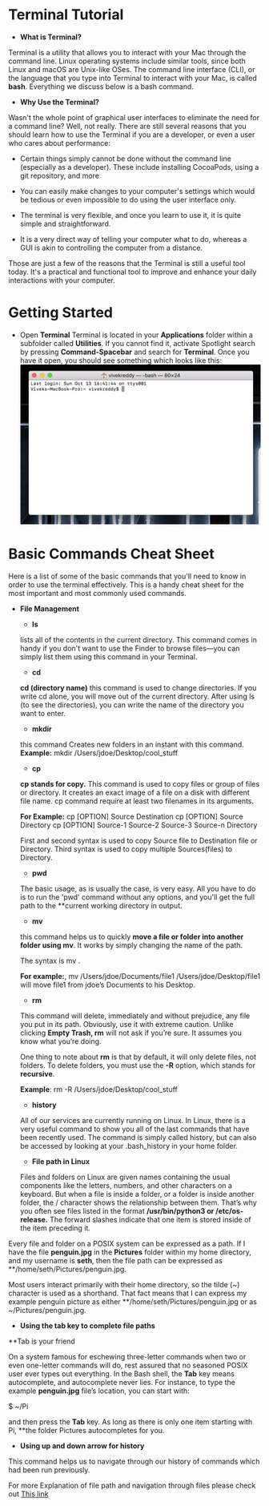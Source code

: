 # Terminal Tutorial
* **What is Terminal?**

Terminal is a utility that allows you to interact with your Mac through the command line. Linux operating systems include similar tools, since both Linux and macOS are Unix-like OSes. The command line interface (CLI), or the language that you type into Terminal to interact with your Mac, is called **bash**. Everything we discuss below is a bash command.

* **Why Use the Terminal?**

Wasn't the whole point of graphical user interfaces to eliminate the need for a command line? Well, not really. There are still several reasons that you should learn how to use the Terminal if you are a developer, or even a user who cares about performance:

* Certain things simply cannot be done without the command line (especially as a developer). These include installing CocoaPods, using a git repository, and more

* You can easily make changes to your computer's settings which would be tedious or even impossible to do using the user interface only.

* The terminal is very flexible, and once you learn to use it, it is quite simple and straightforward.

* It is a very direct way of telling your computer what to do, whereas a GUI is akin to controlling the computer from a distance.

Those are just a few of the reasons that the Terminal is still a useful tool today. It's a practical and functional tool to improve and enhance your daily interactions with your computer.

# Getting Started

* Open **Terminal** 
Terminal is located in your **Applications** folder within a subfolder called **Utilities**. If you cannot find it, activate Spotlight search by pressing **Command-Spacebar** and search for **Terminal**. Once you have it open, you should see something which looks like this:
![Command Prompt](/images/Terminal.png)

# Basic Commands Cheat Sheet
Here is a list of some of the basic commands that you'll need to know in order to use the terminal effectively. This is a handy cheat sheet for the most important and most commonly used commands.

* **File Management**
    * **ls** 
    
    lists all of the contents in the current directory. This command comes in handy if you don't want to use the Finder to browse files—you can simply list them using this command in your Terminal.
    
    * **cd**
    
    **cd (directory name)** this command is used to change directories. If you write cd alone, you will move out of the current directory. After using ls (to see the directories), you can write the name of the directory you want to enter.
    
    * **mkdir** 
    
    this command Creates new folders in an instant with this command.
    **Example:** mkdir /Users/jdoe/Desktop/cool_stuff
    
    * **cp**
    
    **cp stands for copy.** This command is used to copy files or group of files or directory. It creates an exact image of a file on a disk with different file name. cp command require at least two filenames in its arguments.
    
     **For Example:**
     cp [OPTION] Source Destination
     cp [OPTION] Source Directory
     cp [OPTION] Source-1 Source-2 Source-3 Source-n Directory

     First and second syntax is used to copy Source file to Destination file or Directory.
     Third syntax is used to copy multiple Sources(files) to Directory.
    
    
    * **pwd**
    
    The basic usage, as is usually the case, is very easy. All you have to do is to run the 'pwd' command without any options, and you'll get the full path to the **current working directory in output.
    
    * **mv**
    
    this command helps us to quickly **move a file or folder into another folder using mv**. It works by simply changing the name of the path.

    The syntax is mv <old file path> <new file path>.

    **For example:**, mv /Users/jdoe/Documents/file1 /Users/jdoe/Desktop/file1 will move file1 from jdoe’s Documents to his Desktop.
    
    * **rm**
    
    This command will delete, immediately and without prejudice, any file you put in its path. Obviously, use it with extreme             caution. Unlike clicking **Empty Trash, rm** will not ask if you’re sure. It assumes you know what you’re doing.

     One thing to note about **rm** is that by default, it will only delete files, not folders. To delete folders, you must use the **-R** option, which stands for **recursive**.

     **Example**: rm -R /Users/jdoe/Desktop/cool_stuff
    
    * **history**
    
    All of our services are currently running on Linux. In Linux, there is a very useful command to show you all of the last commands that have been recently used. The command is simply called history, but can also be accessed by looking at your .bash_history in your home folder.
    
    * **File path in Linux**
    
    Files and folders on Linux are given names containing the usual components like the letters, numbers, and other characters on a keyboard. But when a file is inside a folder, or a folder is inside another folder, the / character shows the relationship between them. That’s why you often see files listed in the format **/usr/bin/python3 or /etc/os-release.** The forward slashes indicate that one item is stored inside of the item preceding it.

Every file and folder on a POSIX system can be expressed as a path. If I have the file **penguin.jpg** in the **Pictures** folder within my home directory, and my username is **seth**, then the file path can be expressed as **/home/seth/Pictures/penguin.jpg.

Most users interact primarily with their home directory, so the tilde (~) character is used as a shorthand. That fact means that I can express my example penguin picture as either **/home/seth/Pictures/penguin.jpg or as ~/Pictures/penguin.jpg.

   * **Using the tab key to complete file paths**
   
   **Tab is your friend

On a system famous for eschewing three-letter commands when two or even one-letter commands will do, rest assured that no seasoned POSIX user ever types out everything. In the Bash shell, the **Tab** key means autocomplete, and autocomplete never lies. For instance, to type the example **penguin.jpg** file’s location, you can start with:

$ ~/Pi

and then press the **Tab** key. As long as there is only one item starting with Pi, **the folder Pictures autocompletes for you.
      
      
   * **Using up and down arrow for history**
   
   This command helps us to navigate through our history of commands which had been run previously.
   
For more Explanation of file path and navigation through files please check out [This link](/https://opensource.com/article/19/8/understanding-file-paths-linux)   
   
   
  
